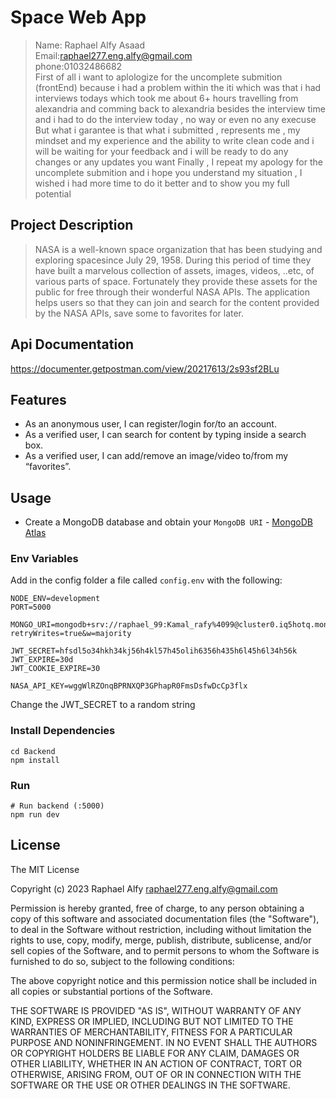 # Space Web App
>Name: Raphael Alfy Asaad <br> Email:raphael277.eng.alfy@gmail.com <br> phone:01032486682 <br>
>First of all i want to aplologize for the uncomplete submition (frontEnd)
>because i had a problem within the iti which was that i had interviews todays which took me about 6+ hours travelling from alexandria and comming back to alexandria besides the interview time and i had to do the interview today , no way  or even no any execuse 
>But what i garantee is that what i submitted , represents me , my mindset and my experience and the ability to write clean code 
>and i will be waiting for your feedback and i will be ready to do any changes or any updates you want
>Finally , I repeat my apology for the uncomplete submition and i hope you understand my situation , I wished i had more time to do it better and to show you my full potential

## Project Description
>NASA is a well-known space organization that has been studying and exploring spacesince July 29, 1958. During this period of time they have built a marvelous collection of assets, images, videos, ..etc, of various parts of space. Fortunately they provide these assets for the public for free through their wonderful NASA APIs. The application helps users so that they can join and search for the content provided by the NASA APIs, save some to favorites for later.

## Api Documentation 
https://documenter.getpostman.com/view/20217613/2s93sf2BLu

## Features

- As an anonymous user, I can register/login for/to an account.
- As a verified user, I can search for content by typing inside a search box.
- As a verified user, I can add/remove an image/video to/from my “favorites”.

## Usage

- Create a MongoDB database and obtain your `MongoDB URI` - [MongoDB Atlas](https://www.mongodb.com/cloud/atlas/register)

### Env Variables
Add in the config folder a file called `config.env` with the following:
```
NODE_ENV=development
PORT=5000

MONGO_URI=mongodb+srv://raphael_99:Kamal_rafy%4099@cluster0.iq5hotq.mongodb.net/?retryWrites=true&w=majority

JWT_SECRET=hfsdl5o34hkh34kj56h4kl57h45olih6356h435h6l45h6l34h56k
JWT_EXPIRE=30d
JWT_COOKIE_EXPIRE=30

NASA_API_KEY=wggWlRZOnqBPRNXQP3GPhapR0FmsDsfwDcCp3flx
```


Change the JWT_SECRET to a random string

### Install Dependencies

```
cd Backend
npm install
```

### Run

```
# Run backend (:5000)
npm run dev
```

## License

The MIT License

Copyright (c) 2023 Raphael Alfy raphael277.eng.alfy@gmail.com

Permission is hereby granted, free of charge, to any person obtaining a copy
of this software and associated documentation files (the "Software"), to deal
in the Software without restriction, including without limitation the rights
to use, copy, modify, merge, publish, distribute, sublicense, and/or sell
copies of the Software, and to permit persons to whom the Software is
furnished to do so, subject to the following conditions:

The above copyright notice and this permission notice shall be included in
all copies or substantial portions of the Software.

THE SOFTWARE IS PROVIDED "AS IS", WITHOUT WARRANTY OF ANY KIND, EXPRESS OR
IMPLIED, INCLUDING BUT NOT LIMITED TO THE WARRANTIES OF MERCHANTABILITY,
FITNESS FOR A PARTICULAR PURPOSE AND NONINFRINGEMENT. IN NO EVENT SHALL THE
AUTHORS OR COPYRIGHT HOLDERS BE LIABLE FOR ANY CLAIM, DAMAGES OR OTHER
LIABILITY, WHETHER IN AN ACTION OF CONTRACT, TORT OR OTHERWISE, ARISING FROM,
OUT OF OR IN CONNECTION WITH THE SOFTWARE OR THE USE OR OTHER DEALINGS IN
THE SOFTWARE.
